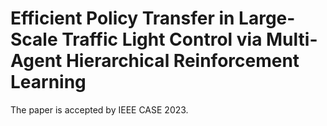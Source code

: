 # Efficient Policy Transfer in Large-Scale Traffic Light Control via Multi-Agent Hierarchical Reinforcement Learning

The paper is accepted by IEEE CASE 2023.